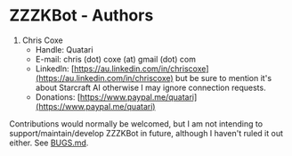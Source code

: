 # ZZZKBot - Authors

1. Chris Coxe
   * Handle: Quatari
   * E-mail: chris (dot) coxe (at) gmail (dot) com
   * LinkedIn: [https://au.linkedin.com/in/chriscoxe](https://au.linkedin.com/in/chriscoxe) but be sure to mention it's about Starcraft AI otherwise I may ignore connection requests.
   * Donations: [https://www.paypal.me/quatari](https://www.paypal.me/quatari)

Contributions would normally be welcomed, but I am not intending to support/maintain/develop ZZZKBot in future, although I haven't ruled it out either. See [BUGS.md](BUGS.md).